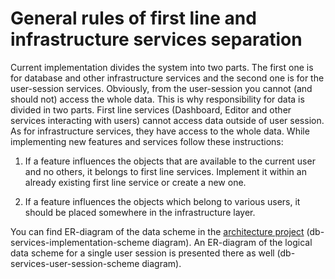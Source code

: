 # General rules of first line and infrastructure services separation 

Current implementation divides the system into two parts. The first one is for database and other infrastructure services and the second one is for the user-session services. Obviously, from the user-session you cannot (and should not) access the whole data. This is why responsibility for data is divided in two parts. First line services (Dashboard, Editor and other services interacting with users) cannot access data outside of user session. As for infrastructure services, they have access to the whole data. While implementing new features and services follow these instructions:

1. If a feature influences the objects that are available to the current user and no others, it belongs to first line services. Implement it within an already existing first line service or create a new one.

1. If a feature influences the objects which belong to various users, it should be placed somewhere in the infrastructure layer.

You can find ER-diagram of the data scheme in the [architecture project](https://github.com/qreal/wmp/tree/master/UML) (db-services-implementation-scheme diagram). An ER-diagram of the logical data scheme for a single user session is presented there as well (db-services-user-session-scheme diagram).

